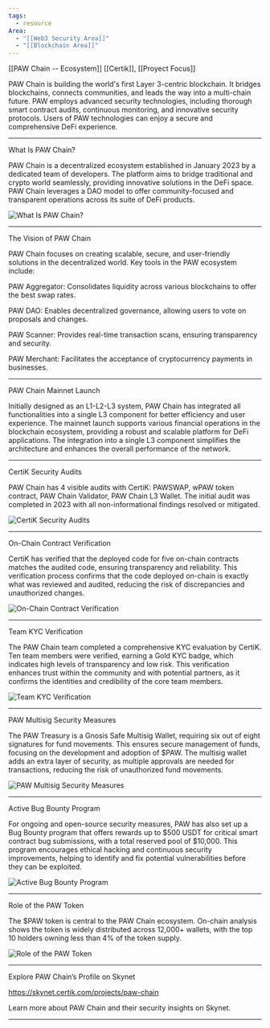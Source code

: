 ```yaml
---
tags:
  - resource
Area:
  - "[[Web3 Security Area]]"
  - "[[Blockchain Area]]"
---
```

[[PAW Chain -- Ecosystem]]
[[Certik]], [[Proyect Focus]]

PAW Chain is building the world's first Layer 3-centric blockchain. It bridges blockchains, connects communities, and leads the way into a multi-chain future. PAW employs advanced security technologies, including thorough smart contract audits, continuous monitoring, and innovative security protocols. Users of PAW technologies can enjoy a secure and comprehensive DeFi experience.

---
What Is PAW Chain?

PAW Chain is a decentralized ecosystem established in January 2023 by a dedicated team of developers. The platform aims to bridge traditional and crypto world seamlessly, providing innovative solutions in the DeFi space. PAW Chain leverages a DAO model to offer community-focused and transparent operations across its suite of DeFi products.

![What Is PAW Chain?](https://skynet.certik.com/_next/image?url=https%3A%2F%2Fimages.ctfassets.net%2Fjqfm0se0f03r%2F1KjlxKGqoNrFAqmSSPFMKM%2F63a7ddbf5e546b8c178742d2adaf558d%2FScreenshot_2024-06-19_at_10.34.43_AM.png&w=3840&q=75)

---
The Vision of PAW Chain

PAW Chain focuses on creating scalable, secure, and user-friendly solutions in the decentralized world. Key tools in the PAW ecosystem include:

PAW Aggregator: Consolidates liquidity across various blockchains to offer the best swap rates.

PAW DAO: Enables decentralized governance, allowing users to vote on proposals and changes.

PAW Scanner: Provides real-time transaction scans, ensuring transparency and security.

PAW Merchant: Facilitates the acceptance of cryptocurrency payments in businesses.

---
PAW Chain Mainnet Launch

Initially designed as an L1-L2-L3 system, PAW Chain has integrated all functionalities into a single L3 component for better efficiency and user experience. The mainnet launch supports various financial operations in the blockchain ecosystem, providing a robust and scalable platform for DeFi applications. The integration into a single L3 component simplifies the architecture and enhances the overall performance of the network.

---
CertiK Security Audits

PAW Chain has 4 visible audits with CertiK: PAWSWAP, wPAW token contract, PAW Chain Validator, PAW Chain L3 Wallet. The initial audit was completed in 2023 with all non-informational findings resolved or mitigated.

![CertiK Security Audits](https://skynet.certik.com/_next/image?url=https%3A%2F%2Fimages.ctfassets.net%2Fjqfm0se0f03r%2F4t6gWzQmZgpG08zKIYlUzi%2F9a1e378f7cefc18c66c129cab9ca87ca%2FScreenshot_2024-06-19_at_10.58.32_AM.png&w=3840&q=75)

---
On-Chain Contract Verification

CertiK has verified that the deployed code for five on-chain contracts matches the audited code, ensuring transparency and reliability. This verification process confirms that the code deployed on-chain is exactly what was reviewed and audited, reducing the risk of discrepancies and unauthorized changes.

![On-Chain Contract Verification](https://skynet.certik.com/_next/image?url=https%3A%2F%2Fimages.ctfassets.net%2Fjqfm0se0f03r%2F1qzq8atDhzX0Dk2PfIbt4I%2Fe5edf7f82acb55761a2a7cc7cd450617%2FScreenshot_2024-06-19_at_12.59.24_PM.png&w=3840&q=75)

---
Team KYC Verification

The PAW Chain team completed a comprehensive KYC evaluation by CertiK. Ten team members were verified, earning a Gold KYC badge, which indicates high levels of transparency and low risk. This verification enhances trust within the community and with potential partners, as it confirms the identities and credibility of the core team members.

![Team KYC Verification](https://skynet.certik.com/_next/image?url=https%3A%2F%2Fimages.ctfassets.net%2Fjqfm0se0f03r%2F6i9wn8ig2f8m1pzEMwByPY%2F6bffa9e457383570f12dffe44c3fa3bb%2FScreenshot_2024-06-19_at_11.01.08_AM.png&w=3840&q=75)

---
PAW Multisig Security Measures

The PAW Treasury is a Gnosis Safe Multisig Wallet, requiring six out of eight signatures for fund movements. This ensures secure management of funds, focusing on the development and adoption of $PAW. The multisig wallet adds an extra layer of security, as multiple approvals are needed for transactions, reducing the risk of unauthorized fund movements.

![PAW Multisig Security Measures](https://skynet.certik.com/_next/image?url=https%3A%2F%2Fimages.ctfassets.net%2Fjqfm0se0f03r%2F6oRdCuz9cod6xutchz8Prt%2F8be48f7bcaea43eff37244a3e7a8dc3d%2FScreenshot_2024-06-19_at_1.02.10_PM.png&w=3840&q=75)

---
Active Bug Bounty Program

For ongoing and open-source security measures, PAW has also set up a Bug Bounty program that offers rewards up to $500 USDT for critical smart contract bug submissions, with a total reserved pool of $10,000. This program encourages ethical hacking and continuous security improvements, helping to identify and fix potential vulnerabilities before they can be exploited.

![Active Bug Bounty Program](https://skynet.certik.com/_next/image?url=https%3A%2F%2Fimages.ctfassets.net%2Fjqfm0se0f03r%2F5rMqnJ4Rj1hhWYdZyzVVGl%2F5c9566221f098b0412359df4b12bf8f1%2FScreenshot_2024-06-19_at_1.04.33_PM.png&w=3840&q=75)

---
Role of the PAW Token

The $PAW token is central to the PAW Chain ecosystem. On-chain analysis shows the token is widely distributed across 12,000+ wallets, with the top 10 holders owning less than 4% of the token supply.

![Role of the PAW Token](https://skynet.certik.com/_next/image?url=https%3A%2F%2Fimages.ctfassets.net%2Fjqfm0se0f03r%2F5X9EjfdwjDpZnNzyF9IXJm%2Fb90567eac2a2d2307fbc4c0f4af5bafc%2FScreenshot_2024-06-19_at_1.06.09_PM.png&w=3840&q=75)

---
Explore PAW Chain’s Profile on Skynet

https://skynet.certik.com/projects/paw-chain

Learn more about PAW Chain and their security insights on Skynet.

---
